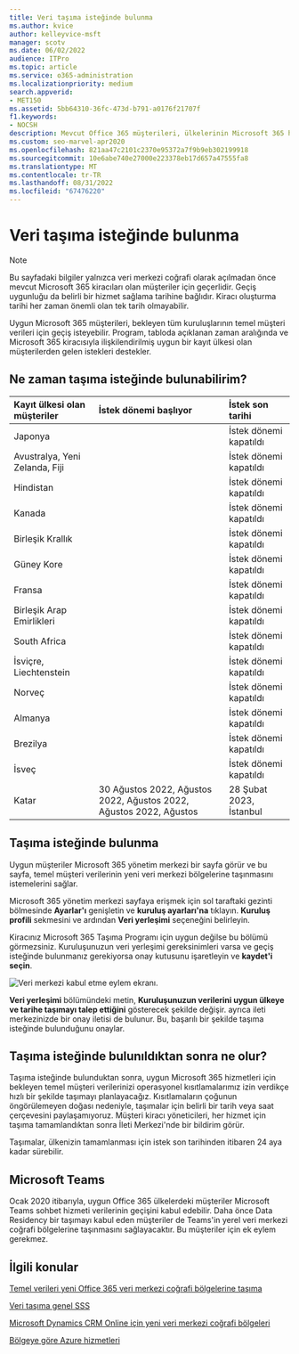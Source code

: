 ```yaml
---
title: Veri taşıma isteğinde bulunma
ms.author: kvice
author: kelleyvice-msft
manager: scotv
ms.date: 06/02/2022
audience: ITPro
ms.topic: article
ms.service: o365-administration
ms.localizationpriority: medium
search.appverid:
- MET150
ms.assetid: 5bb64310-36fc-473d-b791-a0176f21707f
f1.keywords:
- NOCSH
description: Mevcut Office 365 müşterileri, ülkelerinin Microsoft 365 hizmet verilerini yeni coğrafi bölgelerine taşımaları için son tarihten önce bir istek göndermelidir.
ms.custom: seo-marvel-apr2020
ms.openlocfilehash: 821aa47c2101c2370e95372a7f9b9eb302199918
ms.sourcegitcommit: 10e6abe740e27000e223378eb17d657a47555fa8
ms.translationtype: MT
ms.contentlocale: tr-TR
ms.lasthandoff: 08/31/2022
ms.locfileid: "67476220"
---
```

# <a name="how-to-request-your-data-move"></a>Veri taşıma isteğinde bulunma

> [!NOTE]
> Bu sayfadaki bilgiler yalnızca veri merkezi coğrafi olarak açılmadan önce mevcut Microsoft 365 kiracıları olan müşteriler için geçerlidir. Geçiş uygunluğu da belirli bir hizmet sağlama tarihine bağlıdır.  Kiracı oluşturma tarihi her zaman önemli olan tek tarih olmayabilir.
  
Uygun Microsoft 365 müşterileri, bekleyen tüm kuruluşlarının temel müşteri verileri için geçiş isteyebilir.  Program, tabloda açıklanan zaman aralığında ve Microsoft 365 kiracısıyla ilişkilendirilmiş uygun bir kayıt ülkesi olan müşterilerden gelen istekleri destekler.
  
## <a name="when-can-i-request-a-move"></a>Ne zaman taşıma isteğinde bulunabilirim?

| Kayıt ülkesi olan müşteriler | İstek dönemi başlıyor | İstek son tarihi |
|:-----|:-----|:-----|
|Japonya  | |İstek dönemi kapatıldı  |
|Avustralya, Yeni Zelanda, Fiji  | |İstek dönemi kapatıldı  |
|Hindistan  | |İstek dönemi kapatıldı  |
|Kanada  | |İstek dönemi kapatıldı  |
|Birleşik Krallık  | |İstek dönemi kapatıldı  |
|Güney Kore  | |İstek dönemi kapatıldı  |
|Fransa  | |İstek dönemi kapatıldı  |
|Birleşik Arap Emirlikleri  | |İstek dönemi kapatıldı  |
|South Africa  | |İstek dönemi kapatıldı  |
|İsviçre, Liechtenstein  | |İstek dönemi kapatıldı  |
|Norveç  | |İstek dönemi kapatıldı  |
|Almanya  | |İstek dönemi kapatıldı  |
|Brezilya  | |İstek dönemi kapatıldı  |
|İsveç  | |İstek dönemi kapatıldı  |
|Katar  |30 Ağustos 2022, Ağustos 2022, Ağustos 2022, Ağustos 2022, Ağustos  |28 Şubat 2023, İstanbul  |

## <a name="how-to-request-a-move"></a>Taşıma isteğinde bulunma

Uygun müşteriler Microsoft 365 yönetim merkezi bir sayfa görür ve bu sayfa, temel müşteri verilerinin yeni veri merkezi bölgelerine taşınmasını istemelerini sağlar.  
  
Microsoft 365 yönetim merkezi sayfaya erişmek için sol taraftaki gezinti bölmesinde **Ayarlar'ı** genişletin ve **kuruluş ayarları'na** tıklayın.
**Kuruluş profili** sekmesini ve ardından **Veri yerleşimi** seçeneğini belirleyin.
  
Kiracınız Microsoft 365 Taşıma Programı için uygun değilse bu bölümü görmezsiniz.  Kuruluşunuzun veri yerleşimi gereksinimleri varsa ve geçiş isteğinde bulunmanız gerekiyorsa onay kutusunu işaretleyin ve **kaydet'i seçin**.
  
![Veri merkezi kabul etme eylem ekranı.](../media/dataresidencyflyoutae.jpg)
  
**Veri yerleşimi** bölümündeki metin, **Kuruluşunuzun verilerini uygun ülkeye ve tarihe taşımayı talep ettiğini** gösterecek şekilde değişir. ayrıca ileti merkezinizde bir onay iletisi de bulunur. Bu, başarılı bir şekilde taşıma isteğinde bulunduğunu onaylar. 
  
## <a name="what-happens-after-requesting-a-move"></a>Taşıma isteğinde bulunıldıktan sonra ne olur?

Taşıma isteğinde bulunduktan sonra, uygun Microsoft 365 hizmetleri için bekleyen temel müşteri verilerinizi operasyonel kısıtlamalarımız izin verdikçe hızlı bir şekilde taşımayı planlayacağız. Kısıtlamaların çoğunun öngörülemeyen doğası nedeniyle, taşımalar için belirli bir tarih veya saat çerçevesini paylaşamıyoruz. Müşteri kiracı yöneticileri, her hizmet için taşıma tamamlandıktan sonra İleti Merkezi'nde bir bildirim görür.
  
Taşımalar, ülkenizin tamamlanması için istek son tarihinden itibaren 24 aya kadar sürebilir.
  
## <a name="microsoft-teams"></a>Microsoft Teams

Ocak 2020 itibarıyla, uygun Office 365 ülkelerdeki müşteriler Microsoft Teams sohbet hizmeti verilerinin geçişini kabul edebilir.  Daha önce Data Residency bir taşımayı kabul eden müşteriler de Teams'in yerel veri merkezi coğrafi bölgelerine taşınmasını sağlayacaktır.  Bu müşteriler için ek eylem gerekmez.

## <a name="related-topics"></a>İlgili konular

[Temel verileri yeni Office 365 veri merkezi coğrafi bölgelerine taşıma](moving-data-to-new-datacenter-geos.md)

[Veri taşıma genel SSS](data-move-faq.md)

[Microsoft Dynamics CRM Online için yeni veri merkezi coğrafi bölgeleri](/power-platform/admin/new-datacenter-regions)
  
[Bölgeye göre Azure hizmetleri](https://azure.microsoft.com/regions/)
